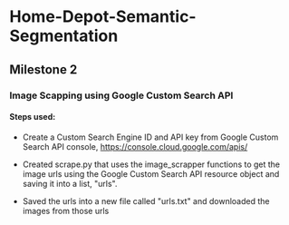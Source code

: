# Home-Depot-Semantic-Segmentation
## Milestone 2

### Image Scapping using Google Custom Search API
#### Steps used:

- Create a Custom Search Engine ID and API key from Google Custom Search API console, https://console.cloud.google.com/apis/

- Created scrape.py that uses the image_scrapper functions to get the image urls using the Google Custom Search API resource object and saving it into a list, "urls".

- Saved the urls into a new file called "urls.txt" and downloaded the images from those urls
